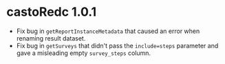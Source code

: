 # castoRedc 1.0.1

* Fix bug in `getReportInstanceMetadata` that caused an error when renaming result dataset.  
* Fix bug in `getSurveys` that didn't pass the `include=steps` parameter and gave a misleading empty `survey_steps` column.  
